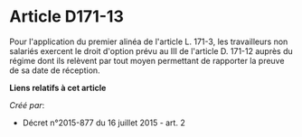# Article D171-13

Pour l'application du premier alinéa de l'article L. 171-3, les travailleurs non salariés exercent le droit d'option prévu au
III de l'article D. 171-12 auprès du régime dont ils relèvent par tout moyen permettant de rapporter la preuve de sa date de
réception.

**Liens relatifs à cet article**

_Créé par_:

  - Décret n°2015-877 du 16 juillet 2015 - art. 2
